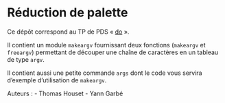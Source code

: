 #   Réduction de palette

Ce dépôt correspond au TP de PDS
« [do](http://www.fil.univ-lille1.fr/~hym/e/pds/tp/tdps-exec.html#do) ».

Il contient un module `makeargv` fournissant deux fonctions
(`makeargv` et `freeargv`) permettant de découper une chaîne de
caractères en un tableau de type `argv`.

Il contient aussi une petite commande `args` dont le code vous servira
d’exemple d’utilisation de `makeargv`.

Auteurs : 
	- Thomas Houset
	- Yann Garbé
